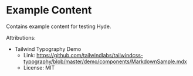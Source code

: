 # Example Content

Contains example content for testing Hyde.

Attributions:

- Tailwind Typography Demo
  - Link: https://github.com/tailwindlabs/tailwindcss-typography/blob/master/demo/components/MarkdownSample.mdx 
  - License: MIT
